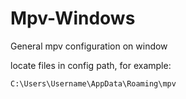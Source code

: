 # Mpv-Windows
General mpv configuration on window<br/>

locate files in config path, for example:<br>

`C:\Users\Username\AppData\Roaming\mpv`
